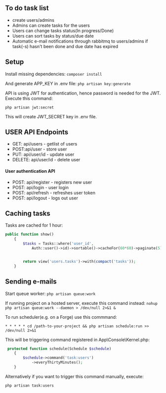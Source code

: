 ## To do task list
- create users/admins
- Admins can create tasks for the users
- Users can change tasks status(In progress/Done)
- Users can sort tasks by status/due date
- Automatic e-mail notifications through rabbitmq to users/admins if task(-s) hasn't been done and due date has expired


## Setup
Install missing dependencies:
`composer install`

And generate APP_KEY in .env file: `php artisan key:generate`

API is using JWT for authentication, hence password is needed for the JWT. Execute this command:

`php artisan jwt:secret`

This will create JWT_SECRET key in .env file.

## USER API Endpoints

- GET: api/users - getlist of users
- POST:api/user - store user
- PUT: api/user/id - update user
- DELETE: api/user/id - delete user

#### User authentication API

- POST: api/register - registers new user
- POST: api/login - user login
- POST: api/refresh - refreshes user token
- POST: api/logout - logs out user

## Caching tasks

Tasks are cached for 1 hour:

```PHP
public function show()
    {
        $tasks = Tasks::where('user_id',
            Auth::user()->id)->sortable()->cacheFor(60*60)->paginate(5);


        return view('users.tasks')->with(compact('tasks'));
    }
 ```

## Sending e-mails

Start queue worker:
`php artisan queue:work`

If running project on a hosted server, execute this command instead: `nohup php artisan queue:work --daemon > /dev/null 2>&1 &`


To run scheduler(e.g. on a Forge) use this commmand:

`* * * * * cd /path-to-your-project && php artisan schedule:run >> /dev/null 2>&1`

This will be triggering command registered in App\Console\Kernel.php: 

```PHP
 protected function schedule(Schedule $schedule)
    {
        $schedule->command('task:users')
            ->everyThirtyMinutes();
    }
```
   
Alternatively if you want to trigger this command manually, execute:

`php artisan task:users`
